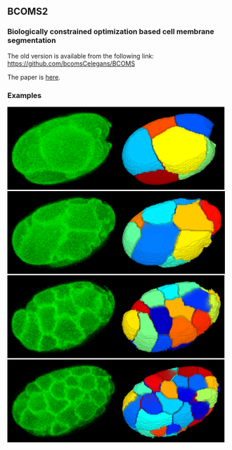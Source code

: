 ## BCOMS2

### Biologically constrained optimization based cell membrane segmentation

The old version is available from the following link:
https://github.com/bcomsCelegans/BCOMS

The paper is [here](https://bmcbioinformatics.biomedcentral.com/articles/10.1186/s12859-017-1717-6).


### Examples
<p>
  <img src="/Pictures/6cells.png">
  <img src="/Pictures/12cells.png">
  <img src="/Pictures/24cells.png">
  <img src="/Pictures/44cells.png">
</p>
